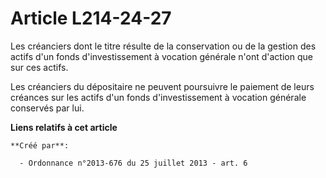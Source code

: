 # Article L214-24-27

Les créanciers dont le titre résulte de la conservation ou de la gestion des actifs d'un fonds d'investissement à vocation
générale n'ont d'action que sur ces actifs. 

Les créanciers du dépositaire ne peuvent poursuivre le paiement de leurs créances sur les actifs d'un fonds d'investissement
à vocation générale conservés par lui.

**Liens relatifs à cet article**

	**Créé par**:

	  - Ordonnance n°2013-676 du 25 juillet 2013 - art. 6
